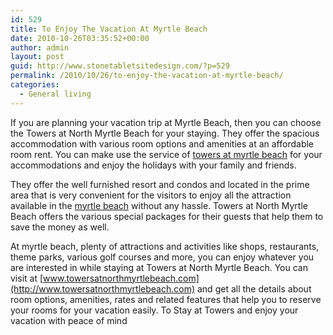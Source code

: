 ```yaml
---
id: 529
title: To Enjoy The Vacation At Myrtle Beach
date: 2010-10-26T03:35:52+00:00
author: admin
layout: post
guid: http://www.stonetabletsitedesign.com/?p=529
permalink: /2010/10/26/to-enjoy-the-vacation-at-myrtle-beach/
categories:
  - General living
---
```

If you are planning your vacation trip at Myrtle Beach, then you can choose the Towers at North Myrtle Beach for your staying. They offer the spacious accommodation with various room options and amenities at an affordable room rent. You can make use the service of [towers at myrtle beach](http://www.towersatnorthmyrtlebeach.com) for your accommodations and enjoy the holidays with your family and friends.

They offer the well furnished resort and condos and located in the prime area that is very convenient for the visitors to enjoy all the attraction available in the [myrtle beach](http://www.towersatnorthmyrtlebeach.com) without any hassle. Towers at North Myrtle Beach offers the various special packages for their guests that help them to save the money as well.

At myrtle beach, plenty of attractions and activities like shops, restaurants, theme parks, various golf courses and more, you can enjoy whatever you are interested in while staying at Towers at North Myrtle Beach. You can visit at [www.towersatnorthmyrtlebeach.com](http://www.towersatnorthmyrtlebeach.com) and get all the details about room options, amenities, rates and related features that help you to reserve your rooms for your vacation easily. To Stay at Towers and enjoy your vacation with peace of mind